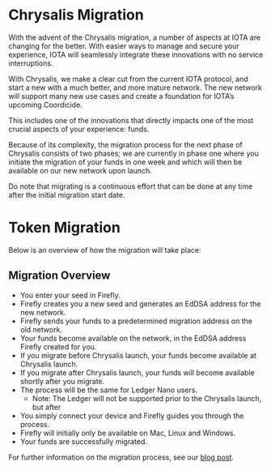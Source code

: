 # Chrysalis Migration

With the advent of the Chrysalis migration, a number of aspects at IOTA are changing for the better. With easier ways to manage and secure your experience, IOTA will seamlessly integrate these innovations with no service interruptions.

With Chrysalis, we make a clear cut from the current IOTA protocol, and start a new with a much better, and more mature network. The new network will support many new use cases and create a foundation for IOTA’s upcoming Coordicide.

This includes one of the innovations that directly impacts one of the most crucial aspects of your experience: funds.

Because of its complexity, the migration process for the next phase of Chrysalis consists of two phases; we are currently in phase one where you initiate the migration of your funds in one week and which will then be available on our new network upon launch.

Do note that migrating is a continuous effort that can be done at any time after the initial migration start date.

# Token Migration

Below is an overview of how the migration will take place:



## Migration Overview

- You enter your seed in Firefly.
- Firefly creates you a new seed and generates an EdDSA address for the new network.
- Firefly sends your funds to a predetermined migration address on the old network.
- Your funds become available on the network, in the EdDSA address Firefly created for you. 
- If you migrate before Chrysalis launch, your funds become available at Chrysalis launch. 
- If you migrate after Chrysalis launch, your funds will become available shortly after you migrate.
- The process will be the same for Ledger Nano users. 
  - Note: The Ledger will not be supported prior to the Chrysalis launch, but after
- You simply connect your device and Firefly guides you through the process.
- Firefly will initially only be available on Mac, Linux and Windows.
- Your funds are successfully migrated.

For further information on the migration process, see our [blog post](https://blog.iota.org/firefly-token-migration/).
